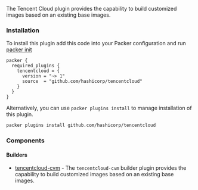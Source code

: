 The Tencent Cloud plugin provides the capability to build customized images based on an existing base images.

### Installation
To install this plugin add this code into your Packer configuration and run [packer init](/packer/docs/commands/init)
```hcl
packer {
  required_plugins {
    tencentcloud = {
      version = "~> 1"
      source  = "github.com/hashicorp/tencentcloud"
    }
  }
}
```

Alternatively, you can use `packer plugins install` to manage installation of this plugin.

```sh
packer plugins install github.com/hashicorp/tencentcloud
```

### Components

#### Builders
- [tencentcloud-cvm](/packer/integrations/hashicorp/tencentcloud/latest/components/builder/cvm) - The `tencentcloud-cvm` builder plugin provides the capability to build customized images based on an existing base images.
